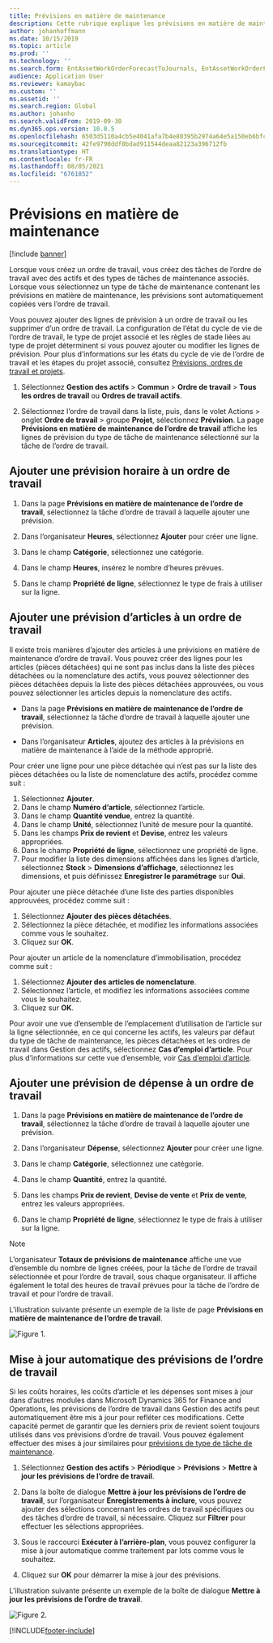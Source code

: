 ```yaml
---
title: Prévisions en matière de maintenance
description: Cette rubrique explique les prévisions en matière de maintenance dans le module Gestion des actifs.
author: johanhoffmann
ms.date: 10/15/2019
ms.topic: article
ms.prod: ''
ms.technology: ''
ms.search.form: EntAssetWorkOrderForecastToJournals, EntAssetWorkOrderForecast
audience: Application User
ms.reviewer: kamaybac
ms.custom: ''
ms.assetid: ''
ms.search.region: Global
ms.author: johanho
ms.search.validFrom: 2019-09-30
ms.dyn365.ops.version: 10.0.5
ms.openlocfilehash: 6503d5110a4cb5e4041afa7b4e80395b2974a64e5a150eb6bfce1f32a6703e06
ms.sourcegitcommit: 42fe9790ddf0bdad911544deaa82123a396712fb
ms.translationtype: HT
ms.contentlocale: fr-FR
ms.lasthandoff: 08/05/2021
ms.locfileid: "6761852"
---
```

# <a name="maintenance-forecasts"></a>Prévisions en matière de maintenance

[!include [banner](../../includes/banner.md)]



Lorsque vous créez un ordre de travail, vous créez des tâches de l’ordre de travail avec des actifs et des types de tâches de maintenance associés. Lorsque vous sélectionnez un type de tâche de maintenance contenant les prévisions en matière de maintenance, les prévisions sont automatiquement copiées vers l’ordre de travail.

Vous pouvez ajouter des lignes de prévision à un ordre de travail ou les supprimer d’un ordre de travail. La configuration de l’état du cycle de vie de l’ordre de travail, le type de projet associé et les règles de stade liées au type de projet déterminent si vous pouvez ajouter ou modifier les lignes de prévision. Pour plus d’informations sur les états du cycle de vie de l’ordre de travail et les étapes du projet associé, consultez [Prévisions, ordres de travail et projets](../integration-to-project-management-and-accounting/forecasts-work-orders-and-projects.md).

1. Sélectionnez **Gestion des actifs** > **Commun** > **Ordre de travail** > **Tous les ordres de travail** ou **Ordres de travail actifs**.

2. Sélectionnez l’ordre de travail dans la liste, puis, dans le volet Actions > onglet **Ordre de travail** > groupe **Projet**, sélectionnez **Prévision**. La page **Prévisions en matière de maintenance de l’ordre de travail** affiche les lignes de prévision du type de tâche de maintenance sélectionné sur la tâche de l’ordre de travail.


## <a name="add-an-hours-forecast-to-a-work-order"></a>Ajouter une prévision horaire à un ordre de travail

1. Dans la page **Prévisions en matière de maintenance de l’ordre de travail**, sélectionnez la tâche d’ordre de travail à laquelle ajouter une prévision.

2. Dans l’organisateur **Heures**, sélectionnez **Ajouter** pour créer une ligne.

3. Dans le champ **Catégorie**, sélectionnez une catégorie.

4. Dans le champ **Heures**, insérez le nombre d’heures prévues.

5. Dans le champ **Propriété de ligne**, sélectionnez le type de frais à utiliser sur la ligne.


## <a name="add-an-items-forecast-to-a-work-order"></a>Ajouter une prévision d’articles à un ordre de travail

Il existe trois manières d’ajouter des articles à une prévisions en matière de maintenance d’ordre de travail. Vous pouvez créer des lignes pour les articles (pièces détachées) qui ne sont pas inclus dans la liste des pièces détachées ou la nomenclature des actifs, vous pouvez sélectionner des pièces détachées depuis la liste des pièces détachées approuvées, ou vous pouvez sélectionner les articles depuis la nomenclature des actifs.

- Dans la page **Prévisions en matière de maintenance de l’ordre de travail**, sélectionnez la tâche d’ordre de travail à laquelle ajouter une prévision.

- Dans l’organisateur **Articles**, ajoutez des articles à la prévisions en matière de maintenance à l’aide de la méthode approprié.

Pour créer une ligne pour une pièce détachée qui n’est pas sur la liste des pièces détachées ou la liste de nomenclature des actifs, procédez comme suit :

1. Sélectionnez **Ajouter**.
2. Dans le champ **Numéro d’article**, sélectionnez l’article.
3. Dans le champ **Quantité vendue**, entrez la quantité.
4. Dans le champ **Unité**, sélectionnez l’unité de mesure pour la quantité.
5. Dans les champs **Prix de revient** et **Devise**, entrez les valeurs appropriées.
6. Dans le champ **Propriété de ligne**, sélectionnez une propriété de ligne.
7. Pour modifier la liste des dimensions affichées dans les lignes d’article, sélectionnez **Stock** > **Dimensions d’affichage**, sélectionnez les dimensions, et puis définissez **Enregistrer le paramétrage** sur **Oui**.

Pour ajouter une pièce détachée d’une liste des parties disponibles approuvées, procédez comme suit :

1. Sélectionnez **Ajouter des pièces détachées**.
2. Sélectionnez la pièce détachée, et modifiez les informations associées comme vous le souhaitez.
3. Cliquez sur **OK**.

Pour ajouter un article de la nomenclature d’immobilisation, procédez comme suit :

1. Sélectionnez **Ajouter des articles de nomenclature**.
2. Sélectionnez l’article, et modifiez les informations associées comme vous le souhaitez.
3. Cliquez sur **OK**.

Pour avoir une vue d’ensemble de l’emplacement d’utilisation de l’article sur la ligne sélectionnée, en ce qui concerne les actifs, les valeurs par défaut du type de tâche de maintenance, les pièces détachées et les ordres de travail dans Gestion des actifs, sélectionnez **Cas d’emploi d’article**. Pour plus d’informations sur cette vue d’ensemble, voir [Cas d’emploi d’article](../controlling-and-reporting/item-where-used.md).


## <a name="add-an-expense-forecast-to-a-work-order"></a>Ajouter une prévision de dépense à un ordre de travail

1. Dans la page **Prévisions en matière de maintenance de l’ordre de travail**, sélectionnez la tâche d’ordre de travail à laquelle ajouter une prévision.

2. Dans l’organisateur **Dépense**, sélectionnez **Ajouter** pour créer une ligne.

3. Dans le champ **Catégorie**, sélectionnez une catégorie.

4. Dans le champ **Quantité**, entrez la quantité.

5. Dans les champs **Prix de revient**, **Devise de vente** et **Prix de vente**, entrez les valeurs appropriées.

6. Dans le champ **Propriété de ligne**, sélectionnez le type de frais à utiliser sur la ligne.

>[!NOTE]
>L’organisateur **Totaux de prévisions de maintenance** affiche une vue d’ensemble du nombre de lignes créées, pour la tâche de l’ordre de travail sélectionnée et pour l’ordre de travail, sous chaque organisateur. Il affiche également le total des heures de travail prévues pour la tâche de l’ordre de travail et pour l’ordre de travail.

L’illustration suivante présente un exemple de la liste de page **Prévisions en matière de maintenance de l’ordre de travail**.

![Figure 1.](media/06-work-orders.png)


## <a name="automatic-update-of-work-order-forecasts"></a>Mise à jour automatique des prévisions de l’ordre de travail

Si les coûts horaires, les coûts d’article et les dépenses sont mises à jour dans d’autres modules dans Microsoft Dynamics 365 for Finance and Operations, les prévisions de l’ordre de travail dans Gestion des actifs peut automatiquement être mis à jour pour refléter ces modifications. Cette capacité permet de garantir que les derniers prix de revient soient toujours utilisés dans vos prévisions d’ordre de travail. Vous pouvez également effectuer des mises à jour similaires pour [prévisions de type de tâche de maintenance](../setup-for-work-orders/job-groups-and-job-types-variants-trades-and-checklists.md).

1. Sélectionnez **Gestion des actifs** > **Périodique** > **Prévisions** > **Mettre à jour les prévisions de l’ordre de travail**.

2. Dans la boîte de dialogue **Mettre à jour les prévisions de l’ordre de travail**, sur l’organisateur **Enregistrements à inclure**, vous pouvez ajouter des sélections concernant les ordres de travail spécifiques ou des tâches d’ordre de travail, si nécessaire. Cliquez sur **Filtrer** pour effectuer les sélections appropriées.

3. Sous le raccourci **Exécuter à l’arrière-plan**, vous pouvez configurer la mise à jour automatique comme traitement par lots comme vous le souhaitez.

4. Cliquez sur **OK** pour démarrer la mise à jour des prévisions.


L’illustration suivante présente un exemple de la boîte de dialogue **Mettre à jour les prévisions de l’ordre de travail**.

![Figure 2.](media/07-work-orders.png)


[!INCLUDE[footer-include](../../../includes/footer-banner.md)]